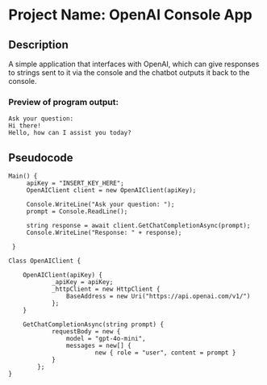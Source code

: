 # Project Name: OpenAI Console App

## Description 
A simple application that interfaces with OpenAI, which can give responses to strings sent to it via the console and the chatbot outputs it back to the console.

### Preview of program output:

```console
Ask your question:
Hi there! 
Hello, how can I assist you today?
```



## Pseudocode
```
Main() {     
     apiKey = "INSERT_KEY_HERE"; 
     OpenAIClient client = new OpenAIClient(apiKey);

     Console.WriteLine("Ask your question: ");
     prompt = Console.ReadLine();

     string response = await client.GetChatCompletionAsync(prompt);
     Console.WriteLine("Response: " + response);
         
 }	
```
```
Class OpenAIClient {
	
	OpenAIClient(apiKey) {
    		_apiKey = apiKey;
    		_httpClient = new HttpClient {
        		BaseAddress = new Uri("https://api.openai.com/v1/")
    		};    		
	}

	GetChatCompletionAsync(string prompt) {
    		requestBody = new {
        		model = "gpt-4o-mini",
		        messages = new[] {
            			new { role = "user", content = prompt }
        	}
    	};
}
```


